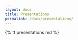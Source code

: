 ```yaml
---
layout: docs
title: Presentations
permalink: /docs/presentations/
---
```


{% tf presentations.md %}
